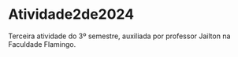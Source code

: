 # Atividade2de2024
Terceira atividade do 3º semestre, auxiliada por professor Jailton na Faculdade Flamingo.
